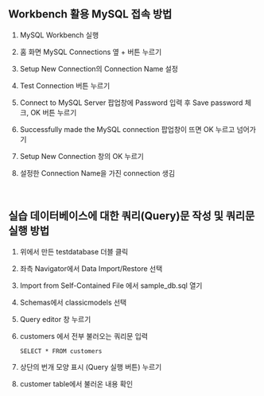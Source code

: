 ## Workbench 활용 MySQL 접속 방법

1. MySQL Workbench 실행

2. 홈 화면 MySQL Connections 옆 + 버튼 누르기

3. Setup New Connection의 Connection Name 설정

4. Test Connection 버튼 누르기

5. Connect to MySQL Server 팝업창에 Password 입력 후 Save password 체크, OK 버튼 누르기

6. Successfully made the MySQL connection 팝업창이 뜨면 OK 누르고 넘어가기

7. Setup New Connection 창의 OK 누르기

8. 설정한 Connection Name을 가진 connection 생김

</br>

## 실습 데이터베이스에 대한 쿼리(Query)문 작성 및 쿼리문 실행 방법

1. 위에서 만든 testdatabase 더블 클릭

2. 좌측 Navigator에서 Data Import/Restore 선택

3. Import from Self-Contained File 에서 sample_db.sql 열기

4. Schemas에서 classicmodels 선택

5. Query editor 창 누르기

6. customers 에서 전부 불러오는 쿼리문 입력

    ```
    SELECT * FROM customers
    ```

7. 상단의 번개 모양 표시 (Query 실행 버튼) 누르기

8. customer table에서 불러온 내용 확인